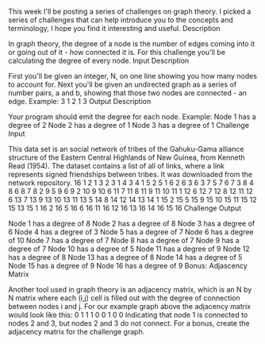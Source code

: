 This week I'll be posting a series of challenges on graph theory. I picked a series of challenges that can help introduce you to the concepts and terminology, I hope you find it interesting and useful.
Description

In graph theory, the degree of a node is the number of edges coming into it or going out of it - how connected it is. For this challenge you'll be calculating the degree of every node.
Input Description

First you'll be given an integer, N, on one line showing you how many nodes to account for. Next you'll be given an undirected graph as a series of number pairs, a and b, showing that those two nodes are connected - an edge. Example:
3 
1 2
1 3
Output Description

Your program should emit the degree for each node. Example:
Node 1 has a degree of 2
Node 2 has a degree of 1
Node 3 has a degree of 1
Challenge Input

This data set is an social network of tribes of the Gahuku-Gama alliance structure of the Eastern Central Highlands of New Guinea, from Kenneth Read (1954). The dataset contains a list of all of links, where a link represents signed friendships between tribes. It was downloaded from the network repository.
16
1 2
1 3
2 3
1 4
3 4
1 5
2 5
1 6
2 6
3 6
3 7
5 7
6 7
3 8
4 8
6 8
7 8
2 9
5 9
6 9
2 10
9 10
6 11
7 11
8 11
9 11
10 11
1 12
6 12
7 12
8 12
11 12
6 13
7 13
9 13
10 13
11 13
5 14
8 14
12 14
13 14
1 15
2 15
5 15
9 15
10 15
11 15
12 15
13 15
1 16
2 16
5 16
6 16
11 16
12 16
13 16
14 16
15 16
Challenge Output

Node 1 has a degree of 8
Node 2 has a degree of 8
Node 3 has a degree of 6
Node 4 has a degree of 3
Node 5 has a degree of 7
Node 6 has a degree of 10
Node 7 has a degree of 7
Node 8 has a degree of 7
Node 9 has a degree of 7
Node 10 has a degree of 5
Node 11 has a degree of 9
Node 12 has a degree of 8
Node 13 has a degree of 8
Node 14 has a degree of 5
Node 15 has a degree of 9
Node 16 has a degree of 9
Bonus: Adjascency Matrix

Another tool used in graph theory is an adjacency matrix, which is an N by N matrix where each (i,j) cell is filled out with the degree of connection between nodes i and j. For our example graph above the adjacency matrix would look like this:
0 1 1
1 0 0
1 0 0
Indicating that node 1 is connected to nodes 2 and 3, but nodes 2 and 3 do not connect. For a bonus, create the adjacency matrix for the challenge graph.
